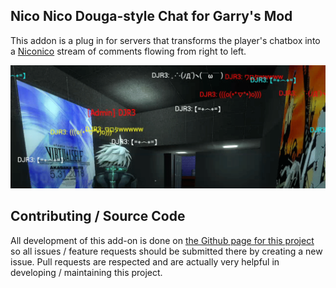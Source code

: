 Nico Nico Douga-style Chat for Garry's Mod
------------------------------------------

This addon is a plug in for servers that transforms the player's chatbox into a
[Niconico](https://www.youtube.com/watch?v=hOMMQmYwd4I) stream of comments
flowing from right to left.

![Comment Stream](icon.gif)

Contributing / Source Code
--------------------------

All development of this add-on is done on [the Github page for this
project](https://github.com/yumi-xx/gmod-niconicodouga)
so all issues / feature requests should be submitted there by creating a new
issue. Pull requests are respected and are actually very helpful in developing
/ maintaining this project.


